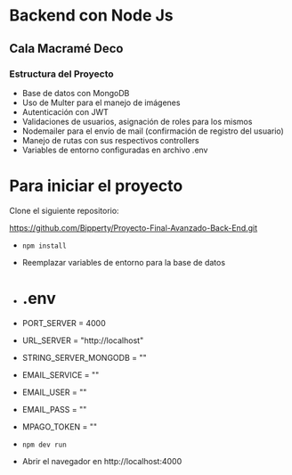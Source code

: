 # Backend con Node Js

## Cala Macramé Deco

### Estructura del Proyecto

- Base de datos con MongoDB
- Uso de Multer para el manejo de imágenes
- Autenticación con JWT
- Validaciones de usuarios, asignación de roles para los mismos
- Nodemailer para el envío de mail (confirmación de registro del usuario)
- Manejo de rutas con sus respectivos controllers
- Variables de entorno configuradas en archivo .env

# Para iniciar el proyecto

Clone el siguiente repositorio:

https://github.com/Bipperty/Proyecto-Final-Avanzado-Back-End.git

- `npm install`
- Reemplazar variables de entorno para la base de datos

- # .env
- PORT_SERVER = 4000
- URL_SERVER = "http://localhost"
- STRING_SERVER_MONGODB = ""
- EMAIL_SERVICE = ""
- EMAIL_USER = ""
- EMAIL_PASS = ""
- MPAGO_TOKEN = ""

- `npm dev run`
- Abrir el navegador en http://localhost:4000
